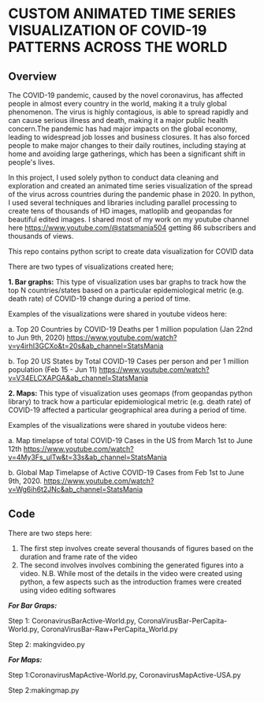 # CUSTOM ANIMATED TIME SERIES VISUALIZATION OF COVID-19 PATTERNS ACROSS THE WORLD

## Overview
The COVID-19 pandemic, caused by the novel coronavirus, has affected people in almost every country in the world, making it a truly global phenomenon. The virus is highly contagious, is able to spread rapidly and can cause serious illness and death, making it a major public health concern.The pandemic has had major impacts on the global economy, leading to widespread job losses and business closures. It has also forced people to make major changes to their daily routines, including staying at home and avoiding large gatherings, which has been a significant shift in people's lives.

In this project, I used solely python to conduct data cleaning and exploration and created an animated time series visualization of the spread of the virus across countries during the pandemic phase in 2020. In python, I used several techniques and libraries including parallel processing to create tens of thousands of HD images, matloplib and geopandas for beautiful edited images.  I shared most of my work on my youtube channel here https://www.youtube.com/@statsmania504 getting 86 subscribers and thousands of views. 

This repo contains python script to create data visualization for COVID data

There are two types of visualizations created here;

__1. Bar graphs:__ This type of visualization uses bar graphs to track how the top N countries/states based on a particular epidemiological metric (e.g. death rate) of COVID-19 change during a period of time.

Examples of the visualizations were shared in youtube videos here:

a. Top 20 Countries by COVID-19 Deaths per 1 million population (Jan 22nd to Jun 9th, 2020)
https://www.youtube.com/watch?v=y4irhI3GCXo&t=20s&ab_channel=StatsMania

b. Top 20 US States by Total COVID-19 Cases per person and per 1 million population (Feb 15 - Jun 11)
https://www.youtube.com/watch?v=V34ELCXAPGA&ab_channel=StatsMania



__2. Maps:__ This type of visualization uses geomaps (from geopandas python library) to track how a particular epidemiological metric (e.g. death rate) of COVID-19 affected a particular geographical area during a period of time.

Examples of the visualizations were shared in youtube videos here:

a. Map timelapse of total COVID-19 Cases in the US from March 1st to June 12th
https://www.youtube.com/watch?v=4My3Fs_ulTw&t=33s&ab_channel=StatsMania

b. Global Map Timelapse of Active COVID-19 Cases from Feb 1st to June 9th, 2020.
https://www.youtube.com/watch?v=Wg6ih6t2JNc&ab_channel=StatsMania
  
## Code

There are two steps here:
1. The first step involves create several thousands of figures based on the duration and frame rate of the video
2. The second involves involves combining the generated figures into a video.
N.B. While most of the details in the video were created using python, a few aspects such as the introduction frames were created using video editing softwares

___For Bar Graps:___

Step 1: CoronavirusBarActive-World.py, CoronaVirusBar-PerCapita-World.py, CoronaVirusBar-Raw+PerCapita_World.py

Step 2: makingvideo.py

___For Maps:___

Step 1:CoronavirusMapActive-World.py, CoronavirusMapActive-USA.py

Step 2:makingmap.py


